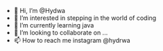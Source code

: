 - 👋 Hi, I’m @Hydwa
- 👀 I’m interested in stepping in the world of coding
- 🌱 I’m currently learning java
- 💞️ I’m looking to collaborate on ...
- 📫 How to reach me instagram @hydrwa

<!---
Hydwa/Hydwa is a ✨ special ✨ repository because its `README.md` (this file) appears on your GitHub profile.
You can click the Preview link to take a look at your changes.
--->
